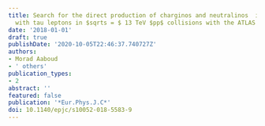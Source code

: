 ```yaml
---
title: Search for the direct production of charginos and neutralinos  in final states
  with tau leptons in $sqrts = $ 13 TeV $pp$ collisions with the ATLAS detector
date: '2018-01-01'
draft: true
publishDate: '2020-10-05T22:46:37.740727Z'
authors:
- Morad Aaboud
- ' others'
publication_types:
- 2
abstract: ''
featured: false
publication: '*Eur.Phys.J.C*'
doi: 10.1140/epjc/s10052-018-5583-9
---
```


